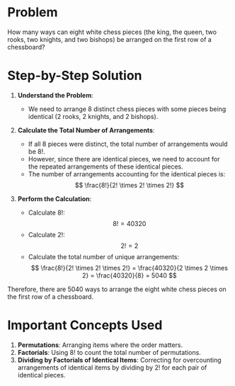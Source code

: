 # Problem
How many ways can eight white chess pieces (the king, the queen, two rooks, two knights, and two bishops) be arranged on the first row of a chessboard?

# Step-by-Step Solution

1. **Understand the Problem**:
    - We need to arrange 8 distinct chess pieces with some pieces being identical (2 rooks, 2 knights, and 2 bishops).

2. **Calculate the Total Number of Arrangements**:
    - If all 8 pieces were distinct, the total number of arrangements would be $8!$.
    - However, since there are identical pieces, we need to account for the repeated arrangements of these identical pieces.
    - The number of arrangements accounting for the identical pieces is:
    $$
    \frac{8!}{2! \times 2! \times 2!}
    $$

3. **Perform the Calculation**:
    - Calculate $8!$:
    $$
    8! = 40320
    $$
    - Calculate $2!$:
    $$
    2! = 2
    $$
    - Calculate the total number of unique arrangements:
    $$
    \frac{8!}{2! \times 2! \times 2!} = \frac{40320}{2 \times 2 \times 2} = \frac{40320}{8} = 5040
    $$

Therefore, there are 5040 ways to arrange the eight white chess pieces on the first row of a chessboard.

# Important Concepts Used
1. **Permutations**: Arranging items where the order matters.
2. **Factorials**: Using $8!$ to count the total number of permutations.
3. **Dividing by Factorials of Identical Items**: Correcting for overcounting arrangements of identical items by dividing by $2!$ for each pair of identical pieces.
